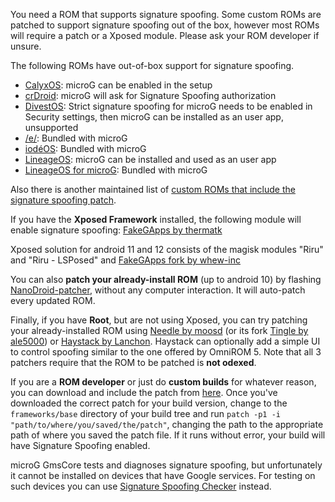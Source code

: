 You need a ROM that supports signature spoofing. Some custom ROMs are patched to support signature spoofing out of the box, however most ROMs will require a patch or a Xposed module. Please ask your ROM developer if unsure.

The following ROMs have out-of-box support for signature spoofing.
* [CalyxOS](https://calyxos.org/): microG can be enabled in the setup
* [crDroid](https://crdroid.net/): microG will ask for Signature Spoofing authorization
* [DivestOS](https://divestos.org/): Strict signature spoofing for microG needs to be enabled in Security settings, then microG can be installed as an user app, unsupported
* [/e/](https://e.foundation): Bundled with microG
* [iodéOS](https://iode.tech): Bundled with microG
* [LineageOS](https://lineageos.org): microG can be installed and used as an user app
* [LineageOS for microG](https://lineage.microg.org/): Bundled with microG

Also there is another maintained list of [custom ROMs that include the signature spoofing patch](https://forum.xda-developers.com/showpost.php?p=71042083).


If you have the **Xposed Framework** installed, the following module will enable signature spoofing: [FakeGApps by thermatk](http://repo.xposed.info/module/com.thermatk.android.xf.fakegapps)

Xposed solution for android 11 and 12 consists of the magisk modules "Riru" and "Riru - LSPosed" and [FakeGApps fork by whew-inc](https://github.com/whew-inc/FakeGApps/releases)

You can also **patch your already-install ROM** (up to android 10) by flashing [NanoDroid-patcher](https://github.com/Nanolx/NanoDroid), without any computer interaction. It will auto-patch every updated ROM.

Finally, if you have **Root**, but are not using Xposed, you can try patching your already-installed ROM using [Needle by moosd](https://github.com/moosd/Needle) (or its fork [Tingle by ale5000](https://github.com/ale5000-git/tingle)) or [Haystack by Lanchon](https://github.com/Lanchon/haystack). Haystack can optionally add a simple UI to control spoofing similar to the one offered by OmniROM 5. Note that all 3 patchers require that the ROM to be patched is **not odexed**.

If you are a **ROM developer** or just do **custom builds** for whatever reason, you can download and include the patch from [here](https://github.com/lineageos4microg/docker-lineage-cicd/tree/master/src/signature_spoofing_patches). Once you've downloaded the correct patch for your build version, change to the `frameworks/base` directory of your build tree and run `patch -p1 -i "path/to/where/you/saved/the/patch"`, changing the path to the appropriate path of where you saved the patch file. If it runs without error, your build will have Signature Spoofing enabled.

microG GmsCore tests and diagnoses signature spoofing, but unfortunately it cannot be installed on devices that have Google services. For testing on such devices you can use [Signature Spoofing Checker](https://github.com/Lanchon/sigspoof-checker) instead.